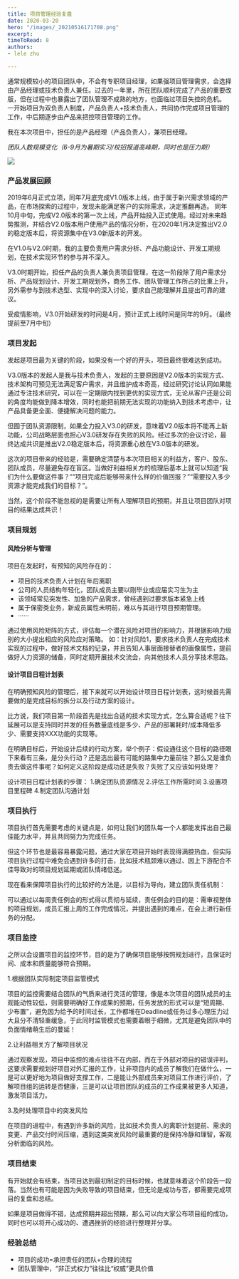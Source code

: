 ```yaml
---
title: 项目管理经验复盘
date: 2020-03-20
hero: "/images/_20210516171708.png"
excerpt: 
timeToRead: 8
authors:
- lele zhu

---
```

通常规模较小的项目团队中，不会有专职项目经理，如果强项目管理需求，会选择由产品经理或技术负责人兼任。过去的一年里，所在团队顺利完成了产品的重要改版，但在过程中也暴露出了团队管理不成熟的地方，也面临过项目失控的危机。 
一开始项目为双负责人制度，产品负责人+技术负责人，共同协作完成项目管理的工作，中后期逐步由产品来把控项目管理的工作。

我在本次项目中，担任的是产品经理（产品负责人），兼项目经理。

_团队人数规模变化（6-9月为暑期实习/校招报道高峰期，同时也是压力期）_

![](/images/团队人数变化.png)

### 产品发展回顾

2019年6月正式立项，同年7月底完成V1.0版本上线，由于属于新兴需求领域的产品，在市场探索的过程中，发现未能满足客户的实际需求，决定推翻再造。
同年10月中旬，完成V2.0版本的第一次上线，产品开始投入正式使用。经过对未来趋势推测，并结合V2.0版本用户使用产品的情况分析，在2020年1月决定推出V2.0的稳定版本后，将资源集中在V3.0新版本的开发。

在V1.0与V2.0时期，我的主要负责用户需求分析、产品功能设计、开发工期规划，在技术实现环节的参与并不深入。

 V3.0时期开始，担任产品的负责人兼负责项目管理，在这一阶段除了用户需求分析、产品规划设计、开发工期规划外，商务工作、团队管理工作所占的比重上升，另外需参与到技术选型、实现中的深入讨论，要求自己能理解并且提出可靠的建议。 

受疫情影响，V3.0开始研发的时间是4月，预计正式上线时间是同年的9月。（最终提前至7月中旬）

### 项目发起

发起是项目最为关键的阶段，如果没有一个好的开头，项目最终很难达到成功。

V3.0版本的发起人是我与技术负责人，发起的主要原因是V2.0版本的实现方式、技术架构可预见无法满足客户需求，并且维护成本奇高，经过研究讨论认同如果能通过专注技术研究，可以在一定期限内找到更优的实现方式，无论从客户还是公司的角度均能做到降本增效，同时也能把前期无法实现的功能纳入到技术考虑中，让产品具备更全面、便捷解决问题的能力。

 但囿于团队资源限制，如果全力投入V3.0的研发，意味着V2.0版本将不能再上新功能，公司战略层面也担心V3.0研发存在失败的风险。经过多次的会议讨论，最终达成共识是推出V2.0稳定版本后，将资源重心放在V3.0版本的研发。 

这次的项目带来的经验是，需要确定清楚与本次项目相关的利益方，客户、股东、团队成员，尽量避免存在盲区。当做好利益相关方的梳理后基本上就可以知道“我们为什么要做这件事？”“项目完成后能够带来什么样的价值回报？”“需要投入多少资源才能完成我们的目标？”。

 当然，这个阶段不能忽视的是需要让所有人理解项目的预期，并且让项目团队对项目的结果达成共识！

### 项目规划

#### 风险分析与管理

项目在发起时，有预知的风险存在的：

* 项目的技术负责人计划在年后离职
* 公司的人员结构年轻化，团队成员主要以刚毕业或应届实习生为主
* 该领域常见突发性、加急的产品需求，曾经遇到过要求版本紧急上线
* 属于保密类业务，新成员属性未明前，难以与其进行项目预期管理。
* ······

通过使用风险矩阵的方式，评估每一个潜在风险对项目的影响力，并根据影响力级别的大小提出相应的风险应对策略。
 如：针对风险1，要求技术负责人在完成技术实现的过程中，做好技术文档的记录，并且告知人事层面接替者的画像属性，提前做好人力资源的储备，同时定期开展技术交流会，向其他技术人员分享技术思路。

#### 设计项目日程计划表

在明确预知风险的管理后，接下来就可以开始设计项目日程计划表，这时候首先需要做的是完成目标的拆分以及行动方案的设计。

比方说，我们项目第一阶段首先是找出合适的技术实现方式，怎么算合适呢？往下延展可以是支持同时并发的任务数量底线是多少、产品的部署耗时/成本降低多少、需要支持XXX功能的实现等。 

在明确目标后，开始设计后续的行动方案，举个例子：假设通往这个目标的路径眼下来看有三条，是分头行动？还是选出最有可能的路集中力量前往？那么又是谁负责去做这件事呢？如何定义这阶段是成功还是失败？失败了又应该如何处理？

设计项目日程计划表的步骤：
1\.确定团队资源情况
2\.评估工作所需时间
3\.设置项目里程碑
4\.制定团队沟通计划

### 项目执行

项目执行首先需要考虑的关键点是，如何让我们的团队每一个人都能发挥出自己最佳能力水平，并且共同努力为完成任务。

但这个环节也是最容易暴露问题，通过大家在项目开始时表现得满腔热血，但实际项目执行过程中难免会遇到许多的打击，比如技术瓶颈难以通过、因上下游配合不佳导致对的项目规划延期或团队情绪低迷。 

现在看来保障项目执行的比较好的方法是，以目标为导向，建立团队责任机制： 

可以通过以每周责任例会的形式得以贯彻与延续，责任例会的目的是：需审视整体的项目规划，成员汇报上周的工作完成情况，并提出遇到的难点，在会上进行新任务的分配。

### 项目监控

之所以会设置项目的监控环节，目的是为了确保项目能够按照规划进行，且保证时间、成本和质量能够符合预期。

1\.根据团队实际制定项目监管模式 

项目的监控需要结合团队的气质来进行灵活的管理，像是本次项目的团队成员的主观能动性较低，则需要明确好工作成果的预期，任务发放的形式可以是“短周期、少布置”，避免因为给予的时间过长，工作都堆在Deadline或任务过多心理压力过大且分不清轻重缓急，于此同时监管模式也需要着眼于细微，尤其是避免团队中的负面情绪萌生后的蔓延！

2\.让利益相关方了解项目状况 

通过观察发现，项目中监控的难点往往不在内部，而在于外部对项目的错误评判，这要求需要规划好项目对外汇报的工作，让非项目内的成员了解我们在做什么，一是可以更好地为项目做好支撑工作，二是能让外部成员来对项目工作进行评价，了解项目组的运转是否健康，三是可以让项目团队的成员的工作成果被更多人知道，激发项目活力。 

3\.及时处理项目中的突发风险 

在项目的进程中，有遇到许多新的风险，比如技术负责人的离职计划提前、需求的变更、产品交付时间压缩，遇到这类突发风险时最重要的是保持冷静和理智，客观分析面临的风险。

### 项目结束

有开始就会有结束，当项目达到最初制定的目标时候，也就意味着这个阶段告一段落。当然也有可能是因为失败导致的项目结束，但无论是成功与否，都需要完成项目的复盘和总结。

如果是项目做得不错，达成预期并超出预期，那么可以向大家公布项目组的成功，同时也可以将开心成功的、遭遇挫折的经验进行整理并分享。

### 经验总结

* 项目的成功=承担责任的团队+合理的流程 
* 团队管理中，“非正式权力”往往比“权威”更具价值